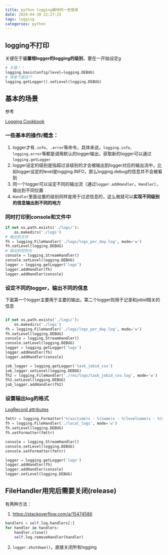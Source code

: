 ```yaml
---
title: python logging模块的一些使用
date: 2020-04-30 22:27:23
tags: logging
categories: python
---
```


## logging不打印

关键在于**设置根logger的logging的级别**，要在一开始设定g

```python
# 关键！！
logging.basicConfig(level=logging.DEBUG)
# 或者下面这个
logging.getLogger().setLevel(logging.DEBUG)
```



## 基本的场景

参考

[Logging Cookbook](https://docs.python.org/3/howto/logging-cookbook.html#logging-cookbook)



### 一些基本的操作/概念：

1. logger才有`.info, .error`等命令，具体来说，`logging.info, logging.error`等都是调用默认的logger输出，获取新的logger可以通过`logging.getLogger`
2. logger设定的级别是指超过该级别的才会被输出到logger对应的输出流中，比如logger设定的level是logging.INFO，那么logging.debug的信息并不会被看到
3. 同一个logger可以设定不同的输出流（通过`logger.addHandler`，`Handler`），输出到不同位置
4. `Handler`里面设置的级别同样是用于过滤信息的，这么做就可以**实现不同级别的信息输出到不同的地方**

### 同时打印到console和文件中

```python
if not os.path.exists('./logs/'):
    os.makedirs('./logs')
# 输出到文件
fh = logging.FileHandler('./logs/logs_per_day.log', mode='w')
fh.setLevel(logging.DEBUG)
# 输出到控制台
console = logging.StreamHandler()
console.setLevel(logging.DEBUG)
logger = logging.getLogger('logs')
logger.addHandler(fh)
logger.addHandler(console)
```



### 设定不同的logger，输出不同的信息

下面第一个logger主要用于主要的输出，第二个logger则用于记录和jobid相关的信息



```python

if not os.path.exists('./logs/'):
    os.makedirs('./logs')
fh = logging.FileHandler('./logs/logs_per_day.log', mode='w')
fh.setLevel(logging.DEBUG)
console = logging.StreamHandler()
console.setLevel(logging.DEBUG)
logger = logging.getLogger('logs')
logger.addHandler(fh)
logger.addHandler(console)

job_logger = logging.getLogger('task_jobid_csv')
job_logger.setLevel(logging.DEBUG)
fh2 = logging.FileHandler('./res/logs/task_jobid_csv.log', mode='w')
fh2.setLevel(logging.DEBUG)
job_logger.addHandler(fh2)
```



### 设置输出log的格式

[LogRecord attributes](https://docs.python.org/3/library/logging.html#logrecord-attributes)



```python
fmttr = logging.Formatter('%(asctime)s - %(name)s - %(levelname)s - %(message)s')
fh = logging.FileHandler('./local_logs', mode='w')
fh.setLevel(logging.DEBUG)
fh.setFormatter(fmttr)

console = logging.StreamHandler()
console.setLevel(logging.DEBUG)
console.setFormatter(fmttr)

logger = logging.getLogger('logs')
logger.addHandler(fh)
logger.addHandler(console)
logger.setLevel(logging.DEBUG)
```





## FileHandler用完后需要关闭(release)

有两种方法：

1. https://stackoverflow.com/a/15474586

```python
handlers = self.log.handlers[:]
for handler in handlers:
    handler.close()
    self.log.removeHandler(handler)
```



2. `logger.shutdown()`，直接关闭所有logging